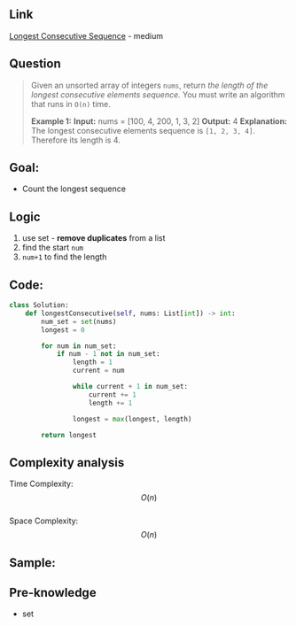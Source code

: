 ## Link
[Longest Consecutive Sequence](https://leetcode.com/problems/longest-consecutive-sequence/description/) -  medium
## Question

>Given an unsorted array of integers `nums`, return _the length of the longest consecutive elements sequence._
>You must write an algorithm that runs in `O(n)` time.
>
>**Example 1:**
>	**Input:** nums = [100, 4, 200, 1, 3, 2]
>	**Output:** 4
>	**Explanation:** The longest consecutive elements sequence is `[1, 2, 3, 4]`. Therefore its length is 4.

## Goal:
- Count the longest sequence

## Logic
1. use set - **remove duplicates** from a list
2. find the start `num`
3. `num+1` to find the length
## Code:
```python
class Solution:
    def longestConsecutive(self, nums: List[int]) -> int:
        num_set = set(nums)
        longest = 0

        for num in num_set:
            if num - 1 not in num_set:
                length = 1
                current = num

                while current + 1 in num_set:
                    current += 1
                    length += 1

                longest = max(longest, length)

        return longest
```

## Complexity analysis
Time Complexity:  $$O(n)$$<br>
Space Complexity:  $$O(n)$$

## Sample: 


## Pre-knowledge
- set
